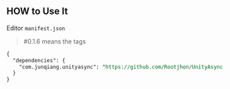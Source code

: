 ## HOW to Use It

Editor `manifest.json`

>  #0.1.6 means the tags

```reStructuredText
{
  "dependencies": {
    "com.junqiang.unityasync": "https://github.com/Rootjhon/UnityAsync.git#0.1.6",
  }
}
```



